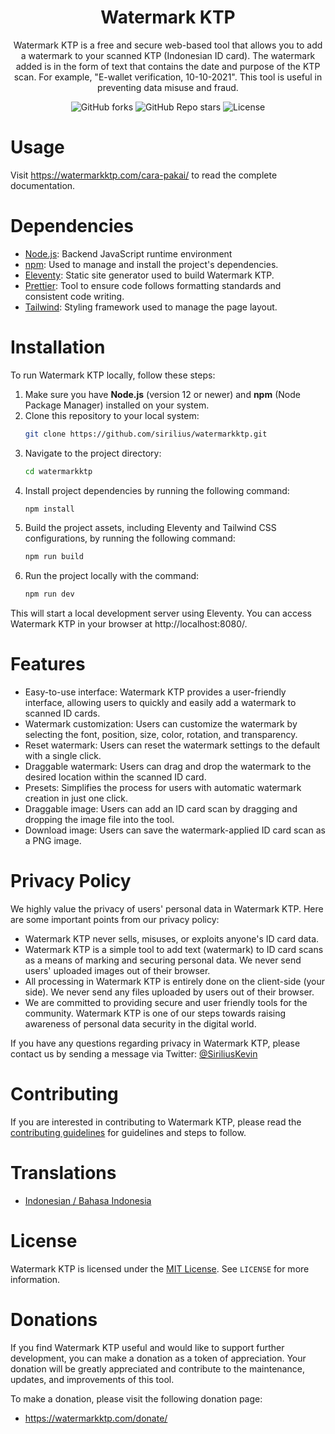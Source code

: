 <h1 align="center">Watermark KTP</h1>
<p align="center">Watermark KTP is a free and secure web-based tool that allows you to add a watermark to your scanned KTP (Indonesian ID card). The watermark added is in the form of text that contains the date and purpose of the KTP scan. For example, "E-wallet verification, 10-10-2021". This tool is useful in preventing data misuse and fraud.</p>

<div align="center">
    <img alt="GitHub forks" src="https://img.shields.io/github/forks/sirilius/watermarkktp">
    <img alt="GitHub Repo stars" src="https://img.shields.io/github/stars/sirilius/watermarkktp">
   <img alt="License" src="https://img.shields.io/badge/license-MIT%20(Registered%20at%20DJKI)-blue.svg">
</div>

# Usage

Visit https://watermarkktp.com/cara-pakai/ to read the complete documentation.

# Dependencies

- [Node.js](https://nodejs.org/): Backend JavaScript runtime environment
- [npm](https://www.npmjs.com/): Used to manage and install the project's dependencies.
- [Eleventy](https://www.11ty.dev/): Static site generator used to build Watermark KTP.
- [Prettier](https://prettier.io/): Tool to ensure code follows formatting standards and consistent code writing.
- [Tailwind](https://tailwindcss.com/): Styling framework used to manage the page layout.

# Installation

To run Watermark KTP locally, follow these steps:

1. Make sure you have **Node.js** (version 12 or newer) and **npm** (Node Package Manager) installed on your system.
2. Clone this repository to your local system:
   ```sh
   git clone https://github.com/sirilius/watermarkktp.git
   ```
3. Navigate to the project directory:
   ```sh
   cd watermarkktp
   ```
4. Install project dependencies by running the following command:
   ```sh
   npm install
   ```
5. Build the project assets, including Eleventy and Tailwind CSS configurations, by running the following command:
   ```sh
   npm run build
   ```
6. Run the project locally with the command:
   ```sh
   npm run dev
   ```

This will start a local development server using Eleventy. You can access Watermark KTP in your browser at http://localhost:8080/.

# Features

- Easy-to-use interface: Watermark KTP provides a user-friendly interface, allowing users to quickly and easily add a watermark to scanned ID cards.
- Watermark customization: Users can customize the watermark by selecting the font, position, size, color, rotation, and transparency.
- Reset watermark: Users can reset the watermark settings to the default with a single click.
- Draggable watermark: Users can drag and drop the watermark to the desired location within the scanned ID card.
- Presets: Simplifies the process for users with automatic watermark creation in just one click.
- Draggable image: Users can add an ID card scan by dragging and dropping the image file into the tool.
- Download image: Users can save the watermark-applied ID card scan as a PNG image.

# Privacy Policy

We highly value the privacy of users' personal data in Watermark KTP. Here are some important points from our privacy policy:

- Watermark KTP never sells, misuses, or exploits anyone's ID card data.
- Watermark KTP is a simple tool to add text (watermark) to ID card scans as a means of marking and securing personal data. We never send users' uploaded images out of their browser.
- All processing in Watermark KTP is entirely done on the client-side (your side). We never send any files uploaded by users out of their browser.
- We are committed to providing secure and user friendly tools for the community. Watermark KTP is one of our steps towards raising awareness of personal data security in the digital world.

If you have any questions regarding privacy in Watermark KTP, please contact us by sending a message via Twitter: [@SiriliusKevin](https://twitter.com/SiriliusKevin)

# Contributing

If you are interested in contributing to Watermark KTP, please read the [contributing guidelines](./.github/CONTRIBUTING.md) for guidelines and steps to follow.

# Translations

- [Indonesian / Bahasa Indonesia](README-ID.md)

# License

Watermark KTP is licensed under the [MIT License](https://github.com/sirilius/watermarkktp/blob/main/LICENSE). See `LICENSE` for more information.

# Donations

If you find Watermark KTP useful and would like to support further development, you can make a donation as a token of appreciation. Your donation will be greatly appreciated and contribute to the maintenance, updates, and improvements of this tool.

To make a donation, please visit the following donation page:

- https://watermarkktp.com/donate/
